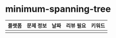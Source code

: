 # minimum-spanning-tree
| 플랫폼 | 문제 정보 | 날짜       | 리뷰 필요 | 키워드                     |
|------|-----|----------|-------|-------------------------|
|   |   |   |   |   |   |

